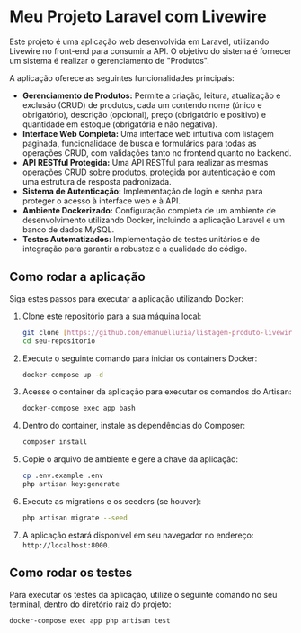 # Meu Projeto Laravel com Livewire

Este projeto é uma aplicação web desenvolvida em Laravel, utilizando Livewire no front-end para consumir a API.
O objetivo do sistema é fornecer um sistema  é realizar o gerenciamento de "Produtos".

A aplicação oferece as seguintes funcionalidades principais:

* **Gerenciamento de Produtos:** Permite a criação, leitura, atualização e exclusão (CRUD) de produtos, cada um contendo nome (único e obrigatório), descrição (opcional), preço (obrigatório e positivo) e quantidade em estoque (obrigatória e não negativa).
* **Interface Web Completa:** Uma interface web intuitiva com listagem paginada, funcionalidade de busca e formulários para todas as operações CRUD, com validações tanto no frontend quanto no backend.
* **API RESTful Protegida:** Uma API RESTful para realizar as mesmas operações CRUD sobre produtos, protegida por autenticação e com uma estrutura de resposta padronizada.
* **Sistema de Autenticação:** Implementação de login e senha para proteger o acesso à interface web e à API.
* **Ambiente Dockerizado:** Configuração completa de um ambiente de desenvolvimento utilizando Docker, incluindo a aplicação Laravel e um banco de dados MySQL.
* **Testes Automatizados:** Implementação de testes unitários e de integração para garantir a robustez e a qualidade do código.


## Como rodar a aplicação

Siga estes passos para executar a aplicação utilizando Docker:

1.  Clone este repositório para a sua máquina local:
    ```bash
    git clone [https://github.com/emanuelluzia/listagem-produto-livewire.git](https://github.com/emanuelluzia/listagem-produto-livewire.git)
    cd seu-repositorio
    ```
2.  Execute o seguinte comando para iniciar os containers Docker:
    ```bash
    docker-compose up -d
    ```
3.  Acesse o container da aplicação para executar os comandos do Artisan:
    ```bash
    docker-compose exec app bash
    ```
4.  Dentro do container, instale as dependências do Composer:
    ```bash
    composer install
    ```
5.  Copie o arquivo de ambiente e gere a chave da aplicação:
    ```bash
    cp .env.example .env
    php artisan key:generate
    ```
6.  Execute as migrations e os seeders (se houver):
    ```bash
    php artisan migrate --seed
    ```
7.  A aplicação estará disponível em seu navegador no endereço: `http://localhost:8000`.

## Como rodar os testes

Para executar os testes da aplicação, utilize o seguinte comando no seu terminal, dentro do diretório raiz do projeto:

```bash
docker-compose exec app php artisan test
